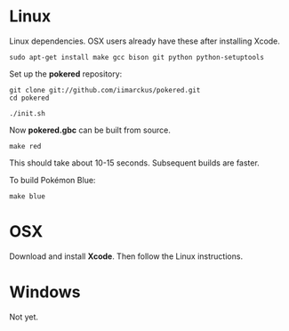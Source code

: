 # Linux

Linux dependencies. OSX users already have these after installing Xcode.

	sudo apt-get install make gcc bison git python python-setuptools


Set up the **pokered** repository:

	git clone git://github.com/iimarckus/pokered.git
	cd pokered

	./init.sh


Now **pokered.gbc** can be built from source.

	make red

This should take about 10-15 seconds. Subsequent builds are faster.


To build Pokémon Blue:

	make blue


# OSX

Download and install **Xcode**. Then follow the Linux instructions.


# Windows

Not yet.


